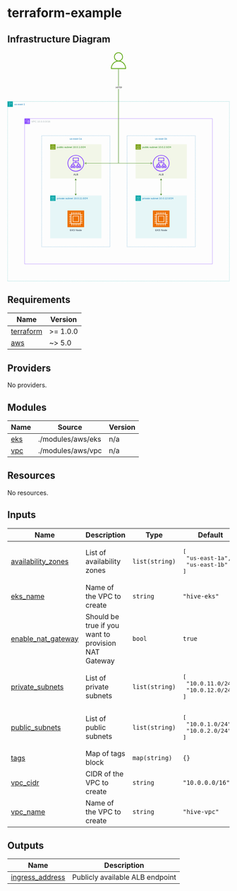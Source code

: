 # terraform-example

## Infrastructure Diagram
<svg xmlns="http://www.w3.org/2000/svg" xmlns:xlink="http://www.w3.org/1999/xlink" version="1.1" width="1041px" viewBox="-0.5 -0.5 1041 1071" style="max-width:100%;max-height:1071px;"><defs/><g><rect x="560" y="390" width="320" height="520" fill="none" stroke="#147eba" stroke-dasharray="3 3" pointer-events="all"/><g transform="translate(-0.5 -0.5)"><switch><foreignObject pointer-events="none" width="100%" height="100%" requiredFeatures="http://www.w3.org/TR/SVG11/feature#Extensibility" style="overflow: visible; text-align: left;"><div xmlns="http://www.w3.org/1999/xhtml" style="display: flex; align-items: unsafe flex-start; justify-content: unsafe center; width: 318px; height: 1px; padding-top: 397px; margin-left: 561px;"><div data-drawio-colors="color: #147EBA; " style="box-sizing: border-box; font-size: 0px; text-align: center;"><div style="display: inline-block; font-size: 12px; font-family: Helvetica; color: rgb(20, 126, 186); line-height: 1.2; pointer-events: all; white-space: normal; overflow-wrap: normal;">us-east-1b</div></div></div></foreignObject><text x="720" y="409" fill="#147EBA" font-family="Helvetica" font-size="12px" text-anchor="middle">us-east-1b</text></switch></g><rect x="160" y="390" width="320" height="520" fill="none" stroke="#147eba" stroke-dasharray="3 3" pointer-events="all"/><g transform="translate(-0.5 -0.5)"><switch><foreignObject pointer-events="none" width="100%" height="100%" requiredFeatures="http://www.w3.org/TR/SVG11/feature#Extensibility" style="overflow: visible; text-align: left;"><div xmlns="http://www.w3.org/1999/xhtml" style="display: flex; align-items: unsafe flex-start; justify-content: unsafe center; width: 318px; height: 1px; padding-top: 397px; margin-left: 161px;"><div data-drawio-colors="color: #147EBA; " style="box-sizing: border-box; font-size: 0px; text-align: center;"><div style="display: inline-block; font-size: 12px; font-family: Helvetica; color: rgb(20, 126, 186); line-height: 1.2; pointer-events: all; white-space: normal; overflow-wrap: normal;">us-east-1a</div></div></div></foreignObject><text x="320" y="409" fill="#147EBA" font-family="Helvetica" font-size="12px" text-anchor="middle">us-east-1a</text></switch></g><path d="M 0 230 L 1040 230 L 1040 1070 L 0 1070 Z" fill="none" stroke="#00a4a6" stroke-miterlimit="10" stroke-dasharray="3 3" pointer-events="none"/><path d="M 8.06 233.47 C 7.47 233.47 7 233.95 7 234.53 C 7 234.99 7.3 235.39 7.71 235.53 L 7.71 250.82 L 5.95 250.82 L 5.95 251.57 L 10.16 251.57 L 10.16 250.82 L 8.46 250.82 L 8.46 242.75 L 19.84 242.75 L 17.19 239.59 L 19.83 236.36 L 8.46 236.36 L 8.46 235.51 C 8.85 235.35 9.12 234.97 9.12 234.53 C 9.12 233.95 8.64 233.47 8.06 233.47 Z M 8.06 234.22 C 8.23 234.22 8.37 234.35 8.37 234.53 C 8.37 234.71 8.23 234.84 8.06 234.84 C 7.88 234.84 7.75 234.71 7.75 234.53 C 7.75 234.35 7.88 234.22 8.06 234.22 Z M 8.46 237.11 L 18.25 237.11 L 16.22 239.6 L 18.23 242 L 8.46 242 Z M 0 255 L 0 230 L 25 230 L 25 255 Z" fill="#00a4a6" stroke="none" pointer-events="all"/><g transform="translate(-0.5 -0.5)"><switch><foreignObject pointer-events="none" width="100%" height="100%" requiredFeatures="http://www.w3.org/TR/SVG11/feature#Extensibility" style="overflow: visible; text-align: left;"><div xmlns="http://www.w3.org/1999/xhtml" style="display: flex; align-items: unsafe flex-start; justify-content: unsafe flex-start; width: 1008px; height: 1px; padding-top: 237px; margin-left: 32px;"><div data-drawio-colors="color: #147EBA; " style="box-sizing: border-box; font-size: 0px; text-align: left;"><div style="display: inline-block; font-size: 12px; font-family: Helvetica; color: rgb(20, 126, 186); line-height: 1.2; pointer-events: all; white-space: normal; overflow-wrap: normal;">us-east-1</div></div></div></foreignObject><text x="32" y="249" fill="#147EBA" font-family="Helvetica" font-size="12px">us-east-1</text></switch></g><path d="M 80 310 L 960 310 L 960 990 L 80 990 Z" fill="none" stroke="#8c4fff" stroke-miterlimit="10" pointer-events="none"/><path d="M 80 310 L 80 335 L 105 335 L 105 310 Z M 90.99 314.38 C 92.29 314.36 93.51 314.77 94.32 315.55 C 94.78 316 95.14 316.51 95.42 317.1 C 95.8 316.82 96.29 316.69 96.89 316.72 C 98 316.77 98.85 317.79 99.03 319.22 C 99.97 319.3 100.58 319.77 100.91 320.66 L 100.33 320.88 C 100.06 320.16 99.57 319.83 98.74 319.83 C 98.58 319.83 98.44 319.7 98.43 319.54 C 98.35 318.08 97.55 317.38 96.85 317.34 C 96.26 317.31 95.83 317.48 95.55 317.83 C 95.48 317.93 95.38 317.97 95.26 317.96 C 95.15 317.94 95.05 317.86 95.01 317.75 C 94.76 317.06 94.39 316.49 93.88 315.99 C 92.76 314.91 90.7 314.68 88.86 315.44 C 87.57 315.96 86.74 317.32 86.74 318.88 C 86.74 319.06 86.76 319.32 86.78 319.48 C 86.8 319.64 86.7 319.79 86.55 319.82 C 85.11 320.18 84.37 321.05 84.37 322.4 C 84.37 322.46 84.37 322.53 84.38 322.59 C 84.47 324.15 85.44 325.15 86.87 325.15 L 91.87 325.15 L 91.87 325.77 L 86.87 325.77 C 85.11 325.77 83.86 324.51 83.76 322.64 C 83.75 322.57 83.75 322.48 83.75 322.4 C 83.75 320.83 84.57 319.76 86.14 319.29 C 86.12 319.15 86.12 319 86.12 318.88 C 86.12 317.06 87.1 315.48 88.63 314.86 C 89.4 314.54 90.21 314.38 90.99 314.38 Z M 97.21 319.83 C 97.25 319.83 97.29 319.84 97.33 319.86 L 101.05 321.5 C 101.17 321.55 101.24 321.66 101.24 321.79 L 101.24 326.4 C 101.24 326.47 101.26 328.43 99.99 329.72 C 99.28 330.43 98.33 330.8 97.15 330.8 C 95.97 330.8 95.02 330.43 94.33 329.72 C 93.08 328.43 93.12 326.47 93.12 326.39 L 93.12 321.73 C 93.12 321.61 93.19 321.49 93.31 321.45 L 97.08 319.86 C 97.12 319.84 97.16 319.83 97.21 319.83 Z M 97.2 320.49 L 93.74 321.94 L 93.74 326.4 C 93.74 326.42 93.71 328.19 94.78 329.29 C 95.35 329.87 96.15 330.17 97.15 330.17 C 98.15 330.17 98.96 329.87 99.54 329.28 C 100.62 328.18 100.61 326.42 100.61 326.4 L 100.61 321.99 Z M 97.2 321.57 C 97.25 321.57 97.29 321.58 97.33 321.59 L 99.79 322.65 C 99.91 322.7 99.98 322.81 99.98 322.94 L 99.98 327.02 C 99.87 327.93 99.13 329.56 97.15 329.56 C 95.23 329.56 94.49 327.93 94.37 327.06 L 94.37 322.94 C 94.37 322.81 94.45 322.7 94.56 322.65 L 97.08 321.59 C 97.12 321.58 97.16 321.57 97.2 321.57 Z M 96.89 322.35 L 94.99 323.15 L 94.99 327.02 C 95 327.05 95.27 328.75 96.89 328.92 Z M 97.52 322.35 L 97.52 328.91 C 99.11 328.69 99.35 327.05 99.36 326.98 L 99.36 323.14 Z" fill="#8c4fff" stroke="none" pointer-events="all"/><g transform="translate(-0.5 -0.5)"><switch><foreignObject pointer-events="none" width="100%" height="100%" requiredFeatures="http://www.w3.org/TR/SVG11/feature#Extensibility" style="overflow: visible; text-align: left;"><div xmlns="http://www.w3.org/1999/xhtml" style="display: flex; align-items: unsafe flex-start; justify-content: unsafe flex-start; width: 848px; height: 1px; padding-top: 317px; margin-left: 112px;"><div data-drawio-colors="color: #AAB7B8; " style="box-sizing: border-box; font-size: 0px; text-align: left;"><div style="display: inline-block; font-size: 12px; font-family: Helvetica; color: rgb(170, 183, 184); line-height: 1.2; pointer-events: all; white-space: normal; overflow-wrap: normal;">VPC 10.0.0.0/16</div></div></div></foreignObject><text x="112" y="329" fill="#AAB7B8" font-family="Helvetica" font-size="12px">VPC 10.0.0.0/16</text></switch></g><path d="M 200 670 L 440 670 L 440 870 L 200 870 Z" fill="#e6f6f7" stroke="none" pointer-events="none"/><path d="M 200 670 L 225 670 L 225 695 L 200 695 Z M 212.52 673.21 C 211.4 673.21 210.31 673.63 209.49 674.39 C 208.67 675.11 208.2 676.15 208.2 677.24 L 208.2 679.78 L 205.89 679.78 C 205.8 679.78 205.7 679.82 205.64 679.89 C 205.57 679.95 205.54 680.04 205.54 680.13 L 205.54 691.43 C 205.54 691.63 205.7 691.79 205.89 691.79 L 219.11 691.79 C 219.3 691.79 219.46 691.63 219.46 691.43 L 219.46 680.15 C 219.47 680.06 219.43 679.97 219.36 679.9 C 219.3 679.83 219.21 679.79 219.11 679.79 L 216.81 679.79 L 216.81 677.29 C 216.8 676.21 216.35 675.18 215.56 674.44 C 214.74 673.65 213.65 673.22 212.52 673.21 Z M 212.51 673.93 C 213.46 673.92 214.37 674.28 215.06 674.93 C 215.72 675.54 216.1 676.4 216.1 677.29 L 216.1 679.79 L 208.88 679.79 L 208.89 677.26 C 208.9 676.36 209.28 675.51 209.95 674.91 C 210.65 674.27 211.57 673.92 212.51 673.93 Z M 206.24 680.5 L 218.76 680.5 L 218.75 691.07 L 206.24 691.07 Z M 212.51 682.74 C 211.48 682.73 210.61 683.51 210.51 684.53 C 210.42 685.56 211.13 686.48 212.14 686.66 L 212.14 689.44 L 212.86 689.44 L 212.86 686.66 C 213.79 686.49 214.47 685.67 214.48 684.72 C 214.48 683.63 213.6 682.75 212.51 682.74 Z M 212.39 683.45 C 212.43 683.45 212.47 683.45 212.51 683.46 C 212.84 683.46 213.16 683.59 213.4 683.83 C 213.64 684.07 213.77 684.39 213.76 684.72 C 213.77 685.06 213.64 685.38 213.4 685.61 C 213.16 685.85 212.84 685.98 212.51 685.98 C 212.04 686.02 211.6 685.8 211.34 685.42 C 211.08 685.03 211.06 684.53 211.28 684.12 C 211.5 683.71 211.93 683.46 212.39 683.45 Z" fill="#00a4a6" stroke="none" pointer-events="all"/><g transform="translate(-0.5 -0.5)"><switch><foreignObject pointer-events="none" width="100%" height="100%" requiredFeatures="http://www.w3.org/TR/SVG11/feature#Extensibility" style="overflow: visible; text-align: left;"><div xmlns="http://www.w3.org/1999/xhtml" style="display: flex; align-items: unsafe flex-start; justify-content: unsafe flex-start; width: 208px; height: 1px; padding-top: 677px; margin-left: 232px;"><div data-drawio-colors="color: #147EBA; " style="box-sizing: border-box; font-size: 0px; text-align: left;"><div style="display: inline-block; font-size: 12px; font-family: Helvetica; color: rgb(20, 126, 186); line-height: 1.2; pointer-events: all; white-space: normal; overflow-wrap: normal;">private subnet 10.0.11.0/24</div></div></div></foreignObject><text x="232" y="689" fill="#147EBA" font-family="Helvetica" font-size="12px">private subnet 10.0.11.0/24</text></switch></g><path d="M 281 740 L 359 740 L 359 818 L 281 818 Z" fill="#ed7100" stroke="none" pointer-events="all"/><path d="M 308.09 790.91 L 308.09 767.09 L 331.91 767.09 L 331.91 790.91 Z M 306.95 793.18 L 333.05 793.18 C 333.67 793.18 334.18 792.67 334.18 792.05 L 334.18 765.95 C 334.18 765.33 333.67 764.82 333.05 764.82 L 306.95 764.82 C 306.33 764.82 305.82 765.33 305.82 765.95 L 305.82 792.05 C 305.82 792.67 306.33 793.18 306.95 793.18 Z M 299.01 799.99 L 299.01 758.01 L 340.99 758.01 L 340.99 799.99 Z M 351.2 760.28 L 351.2 758.01 L 343.26 758.01 L 343.26 756.88 C 343.26 756.25 342.75 755.74 342.12 755.74 L 340.99 755.74 L 340.99 747.8 L 338.72 747.8 L 338.72 755.74 L 333.05 755.74 L 333.05 747.8 L 330.78 747.8 L 330.78 755.74 L 325.11 755.74 L 325.11 747.8 L 322.84 747.8 L 322.84 755.74 L 317.16 755.74 L 317.16 747.8 L 314.89 747.8 L 314.89 755.74 L 309.22 755.74 L 309.22 747.8 L 306.95 747.8 L 306.95 755.74 L 301.28 755.74 L 301.28 747.8 L 299.01 747.8 L 299.01 755.74 L 297.88 755.74 C 297.25 755.74 296.74 756.25 296.74 756.88 L 296.74 758.01 L 288.8 758.01 L 288.8 760.28 L 296.74 760.28 L 296.74 765.95 L 288.8 765.95 L 288.8 768.22 L 296.74 768.22 L 296.74 773.89 L 288.8 773.89 L 288.8 776.16 L 296.74 776.16 L 296.74 781.84 L 288.8 781.84 L 288.8 784.11 L 296.74 784.11 L 296.74 789.78 L 288.8 789.78 L 288.8 792.05 L 296.74 792.05 L 296.74 797.72 L 288.8 797.72 L 288.8 799.99 L 296.74 799.99 L 296.74 801.12 C 296.74 801.75 297.25 802.26 297.88 802.26 L 299.01 802.26 L 299.01 810.2 L 301.28 810.2 L 301.28 802.26 L 306.95 802.26 L 306.95 810.2 L 309.22 810.2 L 309.22 802.26 L 314.89 802.26 L 314.89 810.2 L 317.16 810.2 L 317.16 802.26 L 322.84 802.26 L 322.84 810.2 L 325.11 810.2 L 325.11 802.26 L 330.78 802.26 L 330.78 810.2 L 333.05 810.2 L 333.05 802.26 L 338.72 802.26 L 338.72 810.2 L 340.99 810.2 L 340.99 802.26 L 342.12 802.26 C 342.75 802.26 343.26 801.75 343.26 801.12 L 343.26 799.99 L 351.2 799.99 L 351.2 797.72 L 343.26 797.72 L 343.26 792.05 L 351.2 792.05 L 351.2 789.78 L 343.26 789.78 L 343.26 784.11 L 351.2 784.11 L 351.2 781.84 L 343.26 781.84 L 343.26 776.16 L 351.2 776.16 L 351.2 773.89 L 343.26 773.89 L 343.26 768.22 L 351.2 768.22 L 351.2 765.95 L 343.26 765.95 L 343.26 760.28 Z" fill="#ffffff" stroke="none" pointer-events="all"/><g transform="translate(-0.5 -0.5)"><switch><foreignObject pointer-events="none" width="100%" height="100%" requiredFeatures="http://www.w3.org/TR/SVG11/feature#Extensibility" style="overflow: visible; text-align: left;"><div xmlns="http://www.w3.org/1999/xhtml" style="display: flex; align-items: unsafe flex-start; justify-content: unsafe center; width: 1px; height: 1px; padding-top: 825px; margin-left: 320px;"><div data-drawio-colors="color: #232F3E; " style="box-sizing: border-box; font-size: 0px; text-align: center;"><div style="display: inline-block; font-size: 12px; font-family: Helvetica; color: rgb(35, 47, 62); line-height: 1.2; pointer-events: all; white-space: nowrap;">EKS Node</div></div></div></foreignObject><text x="320" y="837" fill="#232F3E" font-family="Helvetica" font-size="12px" text-anchor="middle">EKS Node</text></switch></g><path d="M 200 430 L 440 430 L 440 590 L 200 590 Z" fill="#f2f6e8" stroke="none" pointer-events="none"/><path d="M 200 430 L 225 430 L 225 455 L 200 455 Z M 212.52 433.21 C 211.4 433.21 210.31 433.63 209.49 434.39 C 208.67 435.11 208.2 436.15 208.2 437.24 L 208.2 439.78 L 205.89 439.78 C 205.8 439.78 205.7 439.82 205.64 439.89 C 205.57 439.95 205.54 440.04 205.54 440.13 L 205.54 451.43 C 205.54 451.63 205.7 451.79 205.89 451.79 L 219.11 451.79 C 219.3 451.79 219.46 451.63 219.46 451.43 L 219.46 440.15 C 219.47 440.06 219.43 439.97 219.36 439.9 C 219.3 439.83 219.21 439.79 219.11 439.79 L 216.81 439.79 L 216.81 437.29 C 216.8 436.21 216.35 435.18 215.56 434.44 C 214.74 433.65 213.65 433.22 212.52 433.21 Z M 212.51 433.93 C 213.46 433.92 214.37 434.28 215.06 434.93 C 215.72 435.54 216.1 436.4 216.1 437.29 L 216.1 439.79 L 208.88 439.79 L 208.89 437.26 C 208.9 436.36 209.28 435.51 209.95 434.91 C 210.65 434.27 211.57 433.92 212.51 433.93 Z M 206.24 440.5 L 218.76 440.5 L 218.75 451.07 L 206.24 451.07 Z M 212.51 442.74 C 211.48 442.73 210.61 443.51 210.51 444.53 C 210.42 445.56 211.13 446.48 212.14 446.66 L 212.14 449.44 L 212.86 449.44 L 212.86 446.66 C 213.79 446.49 214.47 445.67 214.48 444.72 C 214.48 443.63 213.6 442.75 212.51 442.74 Z M 212.39 443.45 C 212.43 443.45 212.47 443.45 212.51 443.46 C 212.84 443.46 213.16 443.59 213.4 443.83 C 213.64 444.07 213.77 444.39 213.76 444.72 C 213.77 445.06 213.64 445.38 213.4 445.61 C 213.16 445.85 212.84 445.98 212.51 445.98 C 212.04 446.02 211.6 445.8 211.34 445.42 C 211.08 445.03 211.06 444.53 211.28 444.12 C 211.5 443.71 211.93 443.46 212.39 443.45 Z" fill="#7aa116" stroke="none" pointer-events="all"/><g transform="translate(-0.5 -0.5)"><switch><foreignObject pointer-events="none" width="100%" height="100%" requiredFeatures="http://www.w3.org/TR/SVG11/feature#Extensibility" style="overflow: visible; text-align: left;"><div xmlns="http://www.w3.org/1999/xhtml" style="display: flex; align-items: unsafe flex-start; justify-content: unsafe flex-start; width: 208px; height: 1px; padding-top: 437px; margin-left: 232px;"><div data-drawio-colors="color: #248814; " style="box-sizing: border-box; font-size: 0px; text-align: left;"><div style="display: inline-block; font-size: 12px; font-family: Helvetica; color: rgb(36, 136, 20); line-height: 1.2; pointer-events: all; white-space: normal; overflow-wrap: normal;">public-subnet 10.0.1.0/24</div></div></div></foreignObject><text x="232" y="449" fill="#248814" font-family="Helvetica" font-size="12px">public-subnet 10.0.1.0/24</text></switch></g><rect x="281" y="480" width="78" height="78" fill="none" stroke="none" pointer-events="all"/><path d="M 320 480 C 298.49 480 281 497.5 281 519 C 281 540.5 298.49 558 320 558 C 341.5 558 359 540.5 359 519 C 359 497.5 341.5 480 320 480 Z M 320 554.45 C 300.45 554.45 284.55 538.55 284.55 519 C 284.55 499.45 300.45 483.55 320 483.55 C 339.55 483.55 355.45 499.45 355.45 519 C 355.45 538.55 339.55 554.45 320 554.45 Z M 343.11 529.64 L 340.39 529.64 L 340.39 523.65 C 340.39 522.67 339.59 521.88 338.61 521.88 L 334.18 521.88 L 334.18 515.9 C 334.18 514.92 333.39 514.13 332.41 514.13 L 321.77 514.13 L 321.77 509.91 L 332.41 509.91 C 333.39 509.91 334.18 509.12 334.18 508.14 L 334.18 494.18 C 334.18 493.2 333.39 492.41 332.41 492.41 L 307.59 492.41 C 306.61 492.41 305.82 493.2 305.82 494.18 L 305.82 508.14 C 305.82 509.12 306.61 509.91 307.59 509.91 L 318.23 509.91 L 318.23 514.13 L 307.59 514.13 C 306.61 514.13 305.82 514.92 305.82 515.9 L 305.82 521.88 L 301.39 521.88 C 300.41 521.88 299.61 522.67 299.61 523.65 L 299.61 529.64 L 296.89 529.64 C 295.91 529.64 295.12 530.43 295.12 531.41 L 295.12 539.16 C 295.12 540.14 295.91 540.94 296.89 540.94 L 304.49 540.94 C 305.47 540.94 306.26 540.14 306.26 539.16 L 306.26 531.41 C 306.26 530.43 305.47 529.64 304.49 529.64 L 303.16 529.64 L 303.16 525.43 L 310.47 525.43 L 310.47 529.64 L 309.14 529.64 C 308.16 529.64 307.37 530.43 307.37 531.41 L 307.37 539.16 C 307.37 540.14 308.16 540.94 309.14 540.94 L 316.9 540.94 C 317.88 540.94 318.67 540.14 318.67 539.16 L 318.67 531.41 C 318.67 530.43 317.88 529.64 316.9 529.64 L 314.02 529.64 L 314.02 523.65 C 314.02 522.67 313.22 521.88 312.25 521.88 L 309.36 521.88 L 309.36 517.67 L 330.64 517.67 L 330.64 521.88 L 327.76 521.88 C 326.78 521.88 325.98 522.67 325.98 523.65 L 325.98 529.64 L 323.1 529.64 C 322.12 529.64 321.33 530.43 321.33 531.41 L 321.33 539.16 C 321.33 540.14 322.12 540.94 323.1 540.94 L 330.86 540.94 C 331.84 540.94 332.63 540.14 332.63 539.16 L 332.63 531.41 C 332.63 530.43 331.84 529.64 330.86 529.64 L 329.53 529.64 L 329.53 525.43 L 336.84 525.43 L 336.84 529.64 L 335.4 529.64 C 334.42 529.64 333.63 530.43 333.63 531.41 L 333.63 539.16 C 333.63 540.14 334.42 540.94 335.4 540.94 L 343.11 540.94 C 344.08 540.94 344.88 540.14 344.88 539.16 L 344.88 531.41 C 344.88 530.43 344.08 529.64 343.11 529.64 Z M 309.36 506.37 L 309.36 495.96 L 330.64 495.96 L 330.64 506.37 Z M 298.67 537.39 L 298.67 533.18 L 302.72 533.18 L 302.72 537.39 Z M 310.92 537.39 L 310.92 533.18 L 315.13 533.18 L 315.13 537.39 Z M 324.88 537.39 L 324.88 533.18 L 329.09 533.18 L 329.09 537.39 Z M 337.18 537.39 L 337.18 533.18 L 341.33 533.18 L 341.33 537.39 Z" fill="#8c4fff" stroke="none" pointer-events="all"/><g transform="translate(-0.5 -0.5)"><switch><foreignObject pointer-events="none" width="100%" height="100%" requiredFeatures="http://www.w3.org/TR/SVG11/feature#Extensibility" style="overflow: visible; text-align: left;"><div xmlns="http://www.w3.org/1999/xhtml" style="display: flex; align-items: unsafe flex-start; justify-content: unsafe center; width: 1px; height: 1px; padding-top: 565px; margin-left: 320px;"><div data-drawio-colors="color: #232F3E; " style="box-sizing: border-box; font-size: 0px; text-align: center;"><div style="display: inline-block; font-size: 12px; font-family: Helvetica; color: rgb(35, 47, 62); line-height: 1.2; pointer-events: all; white-space: nowrap;">ALB</div></div></div></foreignObject><text x="320" y="577" fill="#232F3E" font-family="Helvetica" font-size="12px" text-anchor="middle">ALB</text></switch></g><path d="M 600 670 L 840 670 L 840 870 L 600 870 Z" fill="#e6f6f7" stroke="none" pointer-events="none"/><path d="M 600 670 L 625 670 L 625 695 L 600 695 Z M 612.52 673.21 C 611.4 673.21 610.31 673.63 609.49 674.39 C 608.67 675.11 608.2 676.15 608.2 677.24 L 608.2 679.78 L 605.89 679.78 C 605.8 679.78 605.7 679.82 605.64 679.89 C 605.57 679.95 605.54 680.04 605.54 680.13 L 605.54 691.43 C 605.54 691.63 605.7 691.79 605.89 691.79 L 619.11 691.79 C 619.3 691.79 619.46 691.63 619.46 691.43 L 619.46 680.15 C 619.47 680.06 619.43 679.97 619.36 679.9 C 619.3 679.83 619.21 679.79 619.11 679.79 L 616.81 679.79 L 616.81 677.29 C 616.8 676.21 616.35 675.18 615.56 674.44 C 614.74 673.65 613.65 673.22 612.52 673.21 Z M 612.51 673.93 C 613.46 673.92 614.37 674.28 615.06 674.93 C 615.72 675.54 616.1 676.4 616.1 677.29 L 616.1 679.79 L 608.88 679.79 L 608.89 677.26 C 608.9 676.36 609.28 675.51 609.95 674.91 C 610.65 674.27 611.57 673.92 612.51 673.93 Z M 606.24 680.5 L 618.76 680.5 L 618.75 691.07 L 606.24 691.07 Z M 612.51 682.74 C 611.48 682.73 610.61 683.51 610.51 684.53 C 610.42 685.56 611.13 686.48 612.14 686.66 L 612.14 689.44 L 612.86 689.44 L 612.86 686.66 C 613.79 686.49 614.47 685.67 614.48 684.72 C 614.48 683.63 613.6 682.75 612.51 682.74 Z M 612.39 683.45 C 612.43 683.45 612.47 683.45 612.51 683.46 C 612.84 683.46 613.16 683.59 613.4 683.83 C 613.64 684.07 613.77 684.39 613.76 684.72 C 613.77 685.06 613.64 685.38 613.4 685.61 C 613.16 685.85 612.84 685.98 612.51 685.98 C 612.04 686.02 611.6 685.8 611.34 685.42 C 611.08 685.03 611.06 684.53 611.28 684.12 C 611.5 683.71 611.93 683.46 612.39 683.45 Z" fill="#00a4a6" stroke="none" pointer-events="all"/><g transform="translate(-0.5 -0.5)"><switch><foreignObject pointer-events="none" width="100%" height="100%" requiredFeatures="http://www.w3.org/TR/SVG11/feature#Extensibility" style="overflow: visible; text-align: left;"><div xmlns="http://www.w3.org/1999/xhtml" style="display: flex; align-items: unsafe flex-start; justify-content: unsafe flex-start; width: 208px; height: 1px; padding-top: 677px; margin-left: 632px;"><div data-drawio-colors="color: #147EBA; " style="box-sizing: border-box; font-size: 0px; text-align: left;"><div style="display: inline-block; font-size: 12px; font-family: Helvetica; color: rgb(20, 126, 186); line-height: 1.2; pointer-events: all; white-space: normal; overflow-wrap: normal;">private subnet 10.0.12.0/24</div></div></div></foreignObject><text x="632" y="689" fill="#147EBA" font-family="Helvetica" font-size="12px">private subnet 10.0.12.0/24</text></switch></g><path d="M 681 740 L 759 740 L 759 818 L 681 818 Z" fill="#ed7100" stroke="none" pointer-events="all"/><path d="M 708.09 790.91 L 708.09 767.09 L 731.91 767.09 L 731.91 790.91 Z M 706.95 793.18 L 733.05 793.18 C 733.67 793.18 734.18 792.67 734.18 792.05 L 734.18 765.95 C 734.18 765.33 733.67 764.82 733.05 764.82 L 706.95 764.82 C 706.33 764.82 705.82 765.33 705.82 765.95 L 705.82 792.05 C 705.82 792.67 706.33 793.18 706.95 793.18 Z M 699.01 799.99 L 699.01 758.01 L 740.99 758.01 L 740.99 799.99 Z M 751.2 760.28 L 751.2 758.01 L 743.26 758.01 L 743.26 756.88 C 743.26 756.25 742.75 755.74 742.12 755.74 L 740.99 755.74 L 740.99 747.8 L 738.72 747.8 L 738.72 755.74 L 733.05 755.74 L 733.05 747.8 L 730.78 747.8 L 730.78 755.74 L 725.11 755.74 L 725.11 747.8 L 722.84 747.8 L 722.84 755.74 L 717.16 755.74 L 717.16 747.8 L 714.89 747.8 L 714.89 755.74 L 709.22 755.74 L 709.22 747.8 L 706.95 747.8 L 706.95 755.74 L 701.28 755.74 L 701.28 747.8 L 699.01 747.8 L 699.01 755.74 L 697.88 755.74 C 697.25 755.74 696.74 756.25 696.74 756.88 L 696.74 758.01 L 688.8 758.01 L 688.8 760.28 L 696.74 760.28 L 696.74 765.95 L 688.8 765.95 L 688.8 768.22 L 696.74 768.22 L 696.74 773.89 L 688.8 773.89 L 688.8 776.16 L 696.74 776.16 L 696.74 781.84 L 688.8 781.84 L 688.8 784.11 L 696.74 784.11 L 696.74 789.78 L 688.8 789.78 L 688.8 792.05 L 696.74 792.05 L 696.74 797.72 L 688.8 797.72 L 688.8 799.99 L 696.74 799.99 L 696.74 801.12 C 696.74 801.75 697.25 802.26 697.88 802.26 L 699.01 802.26 L 699.01 810.2 L 701.28 810.2 L 701.28 802.26 L 706.95 802.26 L 706.95 810.2 L 709.22 810.2 L 709.22 802.26 L 714.89 802.26 L 714.89 810.2 L 717.16 810.2 L 717.16 802.26 L 722.84 802.26 L 722.84 810.2 L 725.11 810.2 L 725.11 802.26 L 730.78 802.26 L 730.78 810.2 L 733.05 810.2 L 733.05 802.26 L 738.72 802.26 L 738.72 810.2 L 740.99 810.2 L 740.99 802.26 L 742.12 802.26 C 742.75 802.26 743.26 801.75 743.26 801.12 L 743.26 799.99 L 751.2 799.99 L 751.2 797.72 L 743.26 797.72 L 743.26 792.05 L 751.2 792.05 L 751.2 789.78 L 743.26 789.78 L 743.26 784.11 L 751.2 784.11 L 751.2 781.84 L 743.26 781.84 L 743.26 776.16 L 751.2 776.16 L 751.2 773.89 L 743.26 773.89 L 743.26 768.22 L 751.2 768.22 L 751.2 765.95 L 743.26 765.95 L 743.26 760.28 Z" fill="#ffffff" stroke="none" pointer-events="all"/><g transform="translate(-0.5 -0.5)"><switch><foreignObject pointer-events="none" width="100%" height="100%" requiredFeatures="http://www.w3.org/TR/SVG11/feature#Extensibility" style="overflow: visible; text-align: left;"><div xmlns="http://www.w3.org/1999/xhtml" style="display: flex; align-items: unsafe flex-start; justify-content: unsafe center; width: 1px; height: 1px; padding-top: 825px; margin-left: 720px;"><div data-drawio-colors="color: #232F3E; " style="box-sizing: border-box; font-size: 0px; text-align: center;"><div style="display: inline-block; font-size: 12px; font-family: Helvetica; color: rgb(35, 47, 62); line-height: 1.2; pointer-events: all; white-space: nowrap;">EKS Node</div></div></div></foreignObject><text x="720" y="837" fill="#232F3E" font-family="Helvetica" font-size="12px" text-anchor="middle">EKS Node</text></switch></g><path d="M 600 430 L 840 430 L 840 590 L 600 590 Z" fill="#f2f6e8" stroke="none" pointer-events="none"/><path d="M 600 430 L 625 430 L 625 455 L 600 455 Z M 612.52 433.21 C 611.4 433.21 610.31 433.63 609.49 434.39 C 608.67 435.11 608.2 436.15 608.2 437.24 L 608.2 439.78 L 605.89 439.78 C 605.8 439.78 605.7 439.82 605.64 439.89 C 605.57 439.95 605.54 440.04 605.54 440.13 L 605.54 451.43 C 605.54 451.63 605.7 451.79 605.89 451.79 L 619.11 451.79 C 619.3 451.79 619.46 451.63 619.46 451.43 L 619.46 440.15 C 619.47 440.06 619.43 439.97 619.36 439.9 C 619.3 439.83 619.21 439.79 619.11 439.79 L 616.81 439.79 L 616.81 437.29 C 616.8 436.21 616.35 435.18 615.56 434.44 C 614.74 433.65 613.65 433.22 612.52 433.21 Z M 612.51 433.93 C 613.46 433.92 614.37 434.28 615.06 434.93 C 615.72 435.54 616.1 436.4 616.1 437.29 L 616.1 439.79 L 608.88 439.79 L 608.89 437.26 C 608.9 436.36 609.28 435.51 609.95 434.91 C 610.65 434.27 611.57 433.92 612.51 433.93 Z M 606.24 440.5 L 618.76 440.5 L 618.75 451.07 L 606.24 451.07 Z M 612.51 442.74 C 611.48 442.73 610.61 443.51 610.51 444.53 C 610.42 445.56 611.13 446.48 612.14 446.66 L 612.14 449.44 L 612.86 449.44 L 612.86 446.66 C 613.79 446.49 614.47 445.67 614.48 444.72 C 614.48 443.63 613.6 442.75 612.51 442.74 Z M 612.39 443.45 C 612.43 443.45 612.47 443.45 612.51 443.46 C 612.84 443.46 613.16 443.59 613.4 443.83 C 613.64 444.07 613.77 444.39 613.76 444.72 C 613.77 445.06 613.64 445.38 613.4 445.61 C 613.16 445.85 612.84 445.98 612.51 445.98 C 612.04 446.02 611.6 445.8 611.34 445.42 C 611.08 445.03 611.06 444.53 611.28 444.12 C 611.5 443.71 611.93 443.46 612.39 443.45 Z" fill="#7aa116" stroke="none" pointer-events="all"/><g transform="translate(-0.5 -0.5)"><switch><foreignObject pointer-events="none" width="100%" height="100%" requiredFeatures="http://www.w3.org/TR/SVG11/feature#Extensibility" style="overflow: visible; text-align: left;"><div xmlns="http://www.w3.org/1999/xhtml" style="display: flex; align-items: unsafe flex-start; justify-content: unsafe flex-start; width: 208px; height: 1px; padding-top: 437px; margin-left: 632px;"><div data-drawio-colors="color: #248814; " style="box-sizing: border-box; font-size: 0px; text-align: left;"><div style="display: inline-block; font-size: 12px; font-family: Helvetica; color: rgb(36, 136, 20); line-height: 1.2; pointer-events: all; white-space: normal; overflow-wrap: normal;">public-subnet 10.0.2.0/24</div></div></div></foreignObject><text x="632" y="449" fill="#248814" font-family="Helvetica" font-size="12px">public-subnet 10.0.2.0/24</text></switch></g><rect x="681" y="480" width="78" height="78" fill="none" stroke="none" pointer-events="all"/><path d="M 720 480 C 698.49 480 681 497.5 681 519 C 681 540.5 698.49 558 720 558 C 741.5 558 759 540.5 759 519 C 759 497.5 741.5 480 720 480 Z M 720 554.45 C 700.45 554.45 684.55 538.55 684.55 519 C 684.55 499.45 700.45 483.55 720 483.55 C 739.55 483.55 755.45 499.45 755.45 519 C 755.45 538.55 739.55 554.45 720 554.45 Z M 743.11 529.64 L 740.39 529.64 L 740.39 523.65 C 740.39 522.67 739.59 521.88 738.61 521.88 L 734.18 521.88 L 734.18 515.9 C 734.18 514.92 733.39 514.13 732.41 514.13 L 721.77 514.13 L 721.77 509.91 L 732.41 509.91 C 733.39 509.91 734.18 509.12 734.18 508.14 L 734.18 494.18 C 734.18 493.2 733.39 492.41 732.41 492.41 L 707.59 492.41 C 706.61 492.41 705.82 493.2 705.82 494.18 L 705.82 508.14 C 705.82 509.12 706.61 509.91 707.59 509.91 L 718.23 509.91 L 718.23 514.13 L 707.59 514.13 C 706.61 514.13 705.82 514.92 705.82 515.9 L 705.82 521.88 L 701.39 521.88 C 700.41 521.88 699.61 522.67 699.61 523.65 L 699.61 529.64 L 696.89 529.64 C 695.91 529.64 695.12 530.43 695.12 531.41 L 695.12 539.16 C 695.12 540.14 695.91 540.94 696.89 540.94 L 704.49 540.94 C 705.47 540.94 706.26 540.14 706.26 539.16 L 706.26 531.41 C 706.26 530.43 705.47 529.64 704.49 529.64 L 703.16 529.64 L 703.16 525.43 L 710.47 525.43 L 710.47 529.64 L 709.14 529.64 C 708.16 529.64 707.37 530.43 707.37 531.41 L 707.37 539.16 C 707.37 540.14 708.16 540.94 709.14 540.94 L 716.9 540.94 C 717.88 540.94 718.67 540.14 718.67 539.16 L 718.67 531.41 C 718.67 530.43 717.88 529.64 716.9 529.64 L 714.02 529.64 L 714.02 523.65 C 714.02 522.67 713.22 521.88 712.25 521.88 L 709.36 521.88 L 709.36 517.67 L 730.64 517.67 L 730.64 521.88 L 727.76 521.88 C 726.78 521.88 725.98 522.67 725.98 523.65 L 725.98 529.64 L 723.1 529.64 C 722.12 529.64 721.33 530.43 721.33 531.41 L 721.33 539.16 C 721.33 540.14 722.12 540.94 723.1 540.94 L 730.86 540.94 C 731.84 540.94 732.63 540.14 732.63 539.16 L 732.63 531.41 C 732.63 530.43 731.84 529.64 730.86 529.64 L 729.53 529.64 L 729.53 525.43 L 736.84 525.43 L 736.84 529.64 L 735.4 529.64 C 734.42 529.64 733.63 530.43 733.63 531.41 L 733.63 539.16 C 733.63 540.14 734.42 540.94 735.4 540.94 L 743.11 540.94 C 744.08 540.94 744.88 540.14 744.88 539.16 L 744.88 531.41 C 744.88 530.43 744.08 529.64 743.11 529.64 Z M 709.36 506.37 L 709.36 495.96 L 730.64 495.96 L 730.64 506.37 Z M 698.67 537.39 L 698.67 533.18 L 702.72 533.18 L 702.72 537.39 Z M 710.92 537.39 L 710.92 533.18 L 715.13 533.18 L 715.13 537.39 Z M 724.88 537.39 L 724.88 533.18 L 729.09 533.18 L 729.09 537.39 Z M 737.18 537.39 L 737.18 533.18 L 741.33 533.18 L 741.33 537.39 Z" fill="#8c4fff" stroke="none" pointer-events="all"/><g transform="translate(-0.5 -0.5)"><switch><foreignObject pointer-events="none" width="100%" height="100%" requiredFeatures="http://www.w3.org/TR/SVG11/feature#Extensibility" style="overflow: visible; text-align: left;"><div xmlns="http://www.w3.org/1999/xhtml" style="display: flex; align-items: unsafe flex-start; justify-content: unsafe center; width: 1px; height: 1px; padding-top: 565px; margin-left: 720px;"><div data-drawio-colors="color: #232F3E; " style="box-sizing: border-box; font-size: 0px; text-align: center;"><div style="display: inline-block; font-size: 12px; font-family: Helvetica; color: rgb(35, 47, 62); line-height: 1.2; pointer-events: all; white-space: nowrap;">ALB</div></div></div></foreignObject><text x="720" y="577" fill="#232F3E" font-family="Helvetica" font-size="12px" text-anchor="middle">ALB</text></switch></g><path d="M 319.5 663.63 L 319.5 596.37" fill="none" stroke="#2d7600" stroke-miterlimit="10" pointer-events="stroke"/><path d="M 319.5 668.88 L 316 661.88 L 319.5 663.63 L 323 661.88 Z" fill="#2d7600" stroke="#2d7600" stroke-miterlimit="10" pointer-events="all"/><path d="M 319.5 591.12 L 323 598.12 L 319.5 596.37 L 316 598.12 Z" fill="#2d7600" stroke="#2d7600" stroke-miterlimit="10" pointer-events="all"/><path d="M 719.5 663.63 L 719.5 596.37" fill="none" stroke="#2d7600" stroke-miterlimit="10" pointer-events="stroke"/><path d="M 719.5 668.88 L 716 661.88 L 719.5 663.63 L 723 661.88 Z" fill="#2d7600" stroke="#2d7600" stroke-miterlimit="10" pointer-events="all"/><path d="M 719.5 591.12 L 723 598.12 L 719.5 596.37 L 716 598.12 Z" fill="#2d7600" stroke="#2d7600" stroke-miterlimit="10" pointer-events="all"/><path d="M 520 78 L 520 519 L 672.76 519" fill="none" stroke="#82b366" stroke-width="2" stroke-miterlimit="10" pointer-events="stroke"/><path d="M 678.76 519 L 670.76 523 L 672.76 519 L 670.76 515 Z" fill="#82b366" stroke="#82b366" stroke-width="2" stroke-miterlimit="10" pointer-events="all"/><path d="M 520 78 L 520 519 L 367.24 519" fill="none" stroke="#82b366" stroke-width="2" stroke-miterlimit="10" pointer-events="stroke"/><path d="M 361.24 519 L 369.24 515 L 367.24 519 L 369.24 523 Z" fill="#82b366" stroke="#82b366" stroke-width="2" stroke-miterlimit="10" pointer-events="all"/><g transform="translate(-0.5 -0.5)"><switch><foreignObject pointer-events="none" width="100%" height="100%" requiredFeatures="http://www.w3.org/TR/SVG11/feature#Extensibility" style="overflow: visible; text-align: left;"><div xmlns="http://www.w3.org/1999/xhtml" style="display: flex; align-items: unsafe center; justify-content: unsafe center; width: 1px; height: 1px; padding-top: 165px; margin-left: 522px;"><div data-drawio-colors="color: rgb(0, 0, 0); background-color: rgb(255, 255, 255); " style="box-sizing: border-box; font-size: 0px; text-align: center;"><div style="display: inline-block; font-size: 11px; font-family: Helvetica; color: rgb(0, 0, 0); line-height: 1.2; pointer-events: all; background-color: rgb(255, 255, 255); white-space: nowrap;">HTTP</div></div></div></foreignObject><text x="522" y="168" fill="rgb(0, 0, 0)" font-family="Helvetica" font-size="11px" text-anchor="middle">HTTP</text></switch></g><rect x="481" y="0" width="78" height="78" fill="none" stroke="none" pointer-events="all"/><path d="M 488.14 74.45 C 489.02 56.88 502.97 42.86 520 42.86 C 525.76 42.86 531.4 44.48 536.32 47.55 C 545.45 53.24 551.29 63.43 551.86 74.45 Z M 502.61 21.06 C 502.61 11.4 510.41 3.55 520 3.55 C 529.59 3.55 537.39 11.4 537.39 21.06 C 537.39 30.71 529.59 38.57 520 38.57 C 510.41 38.57 502.61 30.71 502.61 21.06 Z M 538.19 44.54 C 535.12 42.62 531.79 41.23 528.33 40.37 C 535.74 37.12 540.93 29.69 540.93 21.06 C 540.93 9.45 531.54 0 520 0 C 508.46 0 499.07 9.45 499.07 21.06 C 499.07 29.7 504.28 37.14 511.7 40.38 C 496.15 44.28 484.55 58.85 484.55 76.23 C 484.55 77.21 485.34 78 486.32 78 L 553.68 78 C 554.66 78 555.45 77.21 555.45 76.23 C 555.45 63.32 548.84 51.18 538.19 44.54 Z" fill="#60a917" stroke="none" pointer-events="all"/></g><switch><g requiredFeatures="http://www.w3.org/TR/SVG11/feature#Extensibility"/><a transform="translate(0,-5)" xlink:href="https://www.drawio.com/doc/faq/svg-export-text-problems" target="_blank"><text text-anchor="middle" font-size="10px" x="50%" y="100%">Text is not SVG - cannot display</text></a></switch></svg>

<!-- BEGIN_TF_DOCS -->
## Requirements

| Name | Version |
|------|---------|
| <a name="requirement_terraform"></a> [terraform](#requirement\_terraform) | >= 1.0.0 |
| <a name="requirement_aws"></a> [aws](#requirement\_aws) | ~> 5.0 |

## Providers

No providers.

## Modules

| Name | Source | Version |
|------|--------|---------|
| <a name="module_eks"></a> [eks](#module\_eks) | ./modules/aws/eks | n/a |
| <a name="module_vpc"></a> [vpc](#module\_vpc) | ./modules/aws/vpc | n/a |

## Resources

No resources.

## Inputs

| Name | Description | Type | Default | Required |
|------|-------------|------|---------|:--------:|
| <a name="input_availability_zones"></a> [availability\_zones](#input\_availability\_zones) | List of availability zones | `list(string)` | <pre>[<br/>  "us-east-1a",<br/>  "us-east-1b"<br/>]</pre> | no |
| <a name="input_eks_name"></a> [eks\_name](#input\_eks\_name) | Name of the VPC to create | `string` | `"hive-eks"` | no |
| <a name="input_enable_nat_gateway"></a> [enable\_nat\_gateway](#input\_enable\_nat\_gateway) | Should be true if you want to provision NAT Gateway | `bool` | `true` | no |
| <a name="input_private_subnets"></a> [private\_subnets](#input\_private\_subnets) | List of private subnets | `list(string)` | <pre>[<br/>  "10.0.11.0/24",<br/>  "10.0.12.0/24"<br/>]</pre> | no |
| <a name="input_public_subnets"></a> [public\_subnets](#input\_public\_subnets) | List of public subnets | `list(string)` | <pre>[<br/>  "10.0.1.0/24",<br/>  "10.0.2.0/24"<br/>]</pre> | no |
| <a name="input_tags"></a> [tags](#input\_tags) | Map of tags block | `map(string)` | `{}` | no |
| <a name="input_vpc_cidr"></a> [vpc\_cidr](#input\_vpc\_cidr) | CIDR of the VPC to create | `string` | `"10.0.0.0/16"` | no |
| <a name="input_vpc_name"></a> [vpc\_name](#input\_vpc\_name) | Name of the VPC to create | `string` | `"hive-vpc"` | no |

## Outputs

| Name | Description |
|------|-------------|
| <a name="output_ingress_address"></a> [ingress\_address](#output\_ingress\_address) | Publicly available ALB endpoint |
<!-- END_TF_DOCS -->

